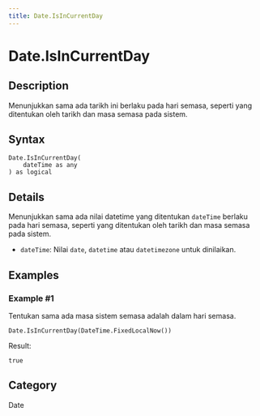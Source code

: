 ```yaml
---
title: Date.IsInCurrentDay
---
```


# Date.IsInCurrentDay


## Description

Menunjukkan sama ada tarikh ini berlaku pada hari semasa, seperti yang ditentukan oleh tarikh dan masa semasa pada sistem.


## Syntax

```powerquery
Date.IsInCurrentDay(
    dateTime as any
) as logical
```


## Details

Menunjukkan sama ada nilai datetime yang ditentukan <code>dateTime</code> berlaku pada hari semasa, seperti yang ditentukan oleh tarikh dan masa semasa pada sistem.      <ul>      <li><code>dateTime</code>: Nilai <code>date</code>, <code>datetime</code> atau <code>datetimezone</code> untuk dinilaikan.</li>      </ul>


## Examples

### Example #1 
Tentukan sama ada masa sistem semasa adalah dalam hari semasa.
```powerquery
Date.IsInCurrentDay(DateTime.FixedLocalNow())
```

Result: 
```powerquery
true
```




## Category
Date
